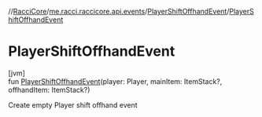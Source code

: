 //[RacciCore](../../../index.md)/[me.racci.raccicore.api.events](../index.md)/[PlayerShiftOffhandEvent](index.md)/[PlayerShiftOffhandEvent](-player-shift-offhand-event.md)

# PlayerShiftOffhandEvent

[jvm]\
fun [PlayerShiftOffhandEvent](-player-shift-offhand-event.md)(player: Player, mainItem: ItemStack?, offhandItem: ItemStack?)

Create empty Player shift offhand event
